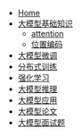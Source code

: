 <!-- index.html -->

<script>
  window.$docsify = {
    loadSidebar: true,
    subMaxLevel: 2
  }
</script>
<script src="//cdn.jsdelivr.net/npm/docsify/lib/docsify.min.js"></script>

* [Home](/)
* [大模型基础知识](/大模型基础知识/)
    * [attention](/大模型基础知识/attention.md "attention")
    * [位置编码](/大模型基础知识/位置编码.md "位置编码")
* [大模型微调](/大模型微调/)
* [分布式训练](/分布式训练/)
* [强化学习](/强化学习/)
* [大模型推理](/大模型推理/)
* [大模型应用](/大模型应用/)
* [大模型论文](/大模型论文/)
* [大模型面试题](/大模型面试题)